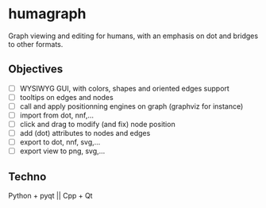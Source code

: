 # humagraph
Graph viewing and editing for humans, with an emphasis on dot and bridges to other formats.

## Objectives
- [ ] WYSIWYG GUI, with colors, shapes and oriented edges support
- [ ] tooltips on edges and nodes
- [ ] call and apply positionning engines on graph (graphviz for instance)
- [ ] import from dot, nnf,…
- [ ] click and drag to modify (and fix) node position
- [ ] add (dot) attributes to nodes and edges
- [ ] export to dot, nnf, svg,…
- [ ] export view to png, svg,…

## Techno
Python + pyqt || Cpp + Qt
